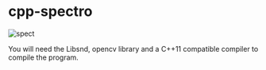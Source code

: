 # cpp-spectro
![spect](https://user-images.githubusercontent.com/13585785/227913574-56b3a21e-67ff-40cf-99d3-f0ce5b5aa6af.png)

You will need the Libsnd, opencv library and a C++11 compatible compiler to compile the program.
